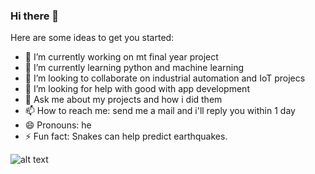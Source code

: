 ### Hi there 👋

Here are some ideas to get you started:

- 🔭 I’m currently working on mt final year project
- 🌱 I’m currently learning python and machine learning 
- 👯 I’m looking to collaborate on industrial automation and IoT projecs
- 🤔 I’m looking for help with good with app development 
- 💬 Ask me about my projects and how i did them
- 📫 How to reach me: send me a mail and i'll reply you within 1 day
- 😄 Pronouns: he
- ⚡ Fun fact: Snakes can help predict earthquakes.

![alt text](https://github-readme-stats.vercel.app/api?username=hasithz&&show_icons=true&title_color=ffffff&icon_color=bb2acf&text_color=daf7dc&bg_color=151515)
<!--
**hasithz/hasithz** is a ✨ _special_ ✨ repository because its `README.md` (this file) appears on your GitHub profile.

- 123


-->
